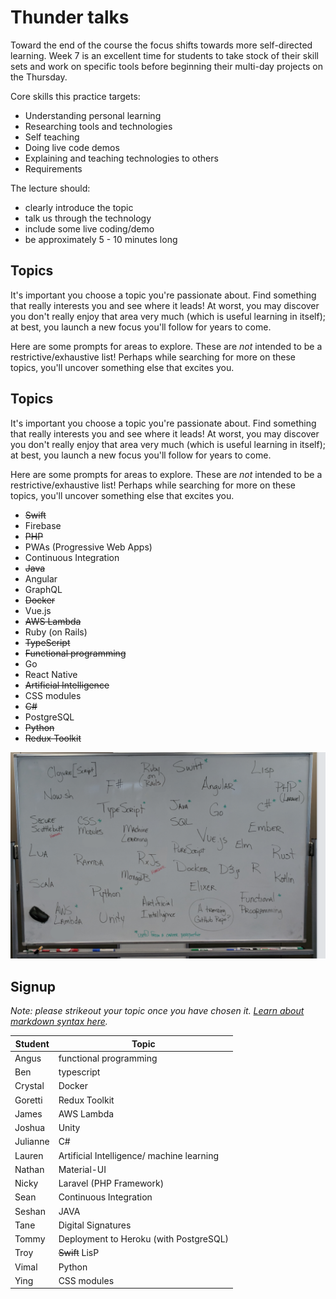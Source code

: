 # Thunder talks

Toward the end of the course the focus shifts towards more self-directed learning. Week 7 is an excellent time for students to take stock of their skill sets and work on specific tools before beginning their multi-day projects on the Thursday.

Core skills this practice targets:

 - Understanding personal learning
 - Researching tools and technologies
 - Self teaching
 - Doing live code demos
 - Explaining and teaching technologies to others
 - Requirements

The lecture should:

 - clearly introduce the topic
 - talk us through the technology
 - include some live coding/demo
 - be approximately 5 - 10 minutes long

## Topics

It's important you choose a topic you're passionate about. Find something that really interests you and see where it leads! At worst, you may discover you don't really enjoy that area very much (which is useful learning in itself); at best, you launch a new focus you'll follow for years to come.

Here are some prompts for areas to explore. These are _not_ intended to be a restrictive/exhaustive list! Perhaps while searching for more on these topics, you'll uncover something else that excites you.

## Topics

It's important you choose a topic you're passionate about. Find something that really interests you and see where it leads! At worst, you may discover you don't really enjoy that area very much (which is useful learning in itself); at best, you launch a new focus you'll follow for years to come.

Here are some prompts for areas to explore. These are _not_ intended to be a restrictive/exhaustive list! Perhaps while searching for more on these topics, you'll uncover something else that excites you.

- ~~Swift~~
- Firebase
- ~~PHP~~
- PWAs (Progressive Web Apps)
- Continuous Integration
- ~~Java~~
- Angular
- GraphQL
- ~~Docker~~
- Vue.js
- ~~AWS Lambda~~
- Ruby (on Rails)
- ~~TypeScript~~
- ~~Functional programming~~
- Go
- React Native
- ~~Artificial Intelligence~~
- CSS modules
- ~~C#~~
- PostgreSQL 
- ~~Python~~
- ~~Redux Toolkit~~

![](more-topic-prompts.png)


## Signup

*Note: please strikeout your topic once you have chosen it. [Learn about markdown syntax here](https://github.com/adam-p/markdown-here/wiki/Markdown-Cheatsheet#emphasis).*

Student    | Topic
-----------|-------------------
| Angus    | functional programming |
| Ben      |      typescript  |                                        
| Crystal  |    Docker              |                    
| Goretti  |Redux Toolkit     |                    
| James    | AWS Lambda       |                    
| Joshua   |Unity                  |                    
| Julianne |    C#            |                    
| Lauren   |Artificial Intelligence/ machine learning|                   
| Nathan   |   Material-UI    |                    
| Nicky    | Laravel (PHP Framework)  |                  
| Sean     |Continuous Integration|                  
| Seshan   |          JAVA        |                  
| Tane     | Digital Signatures |                  
| Tommy    | Deployment to Heroku (with PostgreSQL) |                  
| Troy     | ~~Swift~~ LisP   |                 
| Vimal    |    Python        |                 
| Ying     |    CSS modules   |                 

